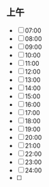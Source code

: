 ## 上午
- [ ] 07:00
- [ ] 08:00
- [ ] 09:00
- [ ] 10:00
- [ ] 11:00
- [ ] 12:00
- [ ] 13:00
- [ ] 14:00
- [ ] 15:00
- [ ] 16:00
- [ ] 17:00
- [ ] 18:00
- [ ] 19:00
- [ ] 20:00
- [ ] 21:00
- [ ] 22:00
- [ ] 23:00
- [ ] 24:00
- [ ] 